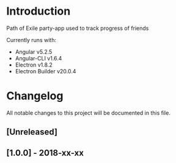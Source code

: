 # Introduction

Path of Exile party-app used to track progress of friends

Currently runs with:

- Angular v5.2.5
- Angular-CLI v1.6.4
- Electron v1.8.2
- Electron Builder v20.0.4

# Changelog
All notable changes to this project will be documented in this file.

## [Unreleased]

## [1.0.0] - 2018-xx-xx

